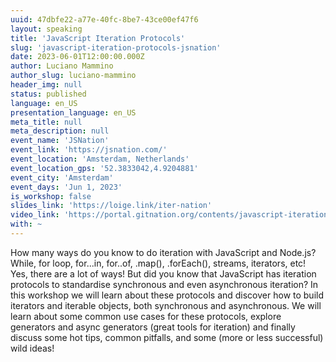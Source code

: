 ```yaml
---
uuid: 47dbfe22-a77e-40fc-8be7-43ce00ef47f6
layout: speaking
title: 'JavaScript Iteration Protocols'
slug: 'javascript-iteration-protocols-jsnation'
date: 2023-06-01T12:00:00.000Z
author: Luciano Mammino
author_slug: luciano-mammino
header_img: null
status: published
language: en_US
presentation_language: en_US
meta_title: null
meta_description: null
event_name: 'JSNation'
event_link: 'https://jsnation.com/'
event_location: 'Amsterdam, Netherlands'
event_location_gps: '52.3833042,4.9204881'
event_city: 'Amsterdam'
event_days: 'Jun 1, 2023'
is_workshop: false
slides_link: 'https://loige.link/iter-nation'
video_link: 'https://portal.gitnation.org/contents/javascript-iteration-protocols'
with: ~
---
```


How many ways do you know to do iteration with JavaScript and Node.js? While, for loop, for...in, for..of, .map(), .forEach(), streams, iterators, etc! Yes, there are a lot of ways! But did you know that JavaScript has iteration protocols to standardise synchronous and even asynchronous iteration? In this workshop we will learn about these protocols and discover how to build iterators and iterable objects, both synchronous and asynchronous. We will learn about some common use cases for these protocols, explore generators and async generators (great tools for iteration) and finally discuss some hot tips, common pitfalls, and some (more or less successful) wild ideas!